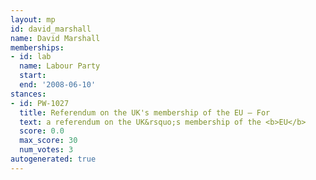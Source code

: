 ```yaml
---
layout: mp
id: david_marshall
name: David Marshall
memberships:
- id: lab
  name: Labour Party
  start: 
  end: '2008-06-10'
stances:
- id: PW-1027
  title: Referendum on the UK's membership of the EU — For
  text: a referendum on the UK&rsquo;s membership of the <b>EU</b>
  score: 0.0
  max_score: 30
  num_votes: 3
autogenerated: true
---
```


